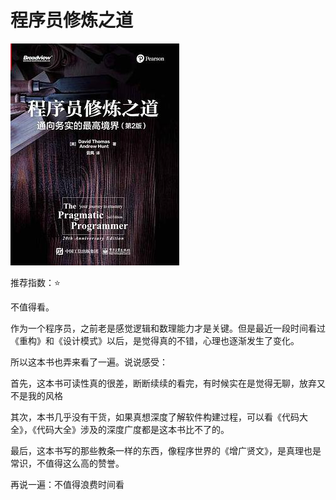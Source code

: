 # 程序员修炼之道

![程序员修炼之道](./程序员修炼之道.jpg)

推荐指数：⭐️


不值得看。

作为一个程序员，之前老是感觉逻辑和数理能力才是关键。但是最近一段时间看过《重构》和《设计模式》以后，是觉得真的不错，心理也逐渐发生了变化。

所以这本书也弄来看了一遍。说说感受：


首先，这本书可读性真的很差，断断续续的看完，有时候实在是觉得无聊，放弃又不是我的风格

其次，本书几乎没有干货，如果真想深度了解软件构建过程，可以看《代码大全》，《代码大全》涉及的深度广度都是这本书比不了的。

最后，这本书写的那些教条一样的东西，像程序世界的《增广贤文》，是真理也是常识，不值得这么高的赞誉。

再说一遍：不值得浪费时间看